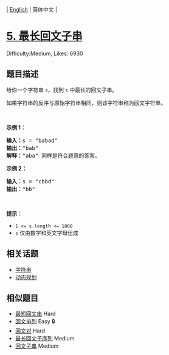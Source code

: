 
| [English](problem_en.md) | 简体中文 |

# [5. 最长回文子串](https://leetcode.cn/problems/longest-palindromic-substring/)
Difficulty:Medium, Likes: 6930

## 题目描述

<p>给你一个字符串 <code>s</code>，找到 <code>s</code> 中最长的回文子串。</p>

<p>如果字符串的反序与原始字符串相同，则该字符串称为回文字符串。</p>

<p>&nbsp;</p>

<p><strong>示例 1：</strong></p>

<pre>
<strong>输入：</strong>s = "babad"
<strong>输出：</strong>"bab"
<strong>解释：</strong>"aba" 同样是符合题意的答案。
</pre>

<p><strong>示例 2：</strong></p>

<pre>
<strong>输入：</strong>s = "cbbd"
<strong>输出：</strong>"bb"
</pre>

<p>&nbsp;</p>

<p><strong>提示：</strong></p>

<ul>
	<li><code>1 &lt;= s.length &lt;= 1000</code></li>
	<li><code>s</code> 仅由数字和英文字母组成</li>
</ul>


## 相关话题

- [字符串](https://leetcode.cn/tag/string/)
- [动态规划](https://leetcode.cn/tag/dynamic-programming/)

## 相似题目

- [最短回文串](../shortest-palindrome/README.md) Hard 
- [回文排列](../palindrome-permutation/README.md) Easy 🔒
- [回文对](../palindrome-pairs/README.md) Hard 
- [最长回文子序列](../longest-palindromic-subsequence/README.md) Medium 
- [回文子串](../palindromic-substrings/README.md) Medium 
